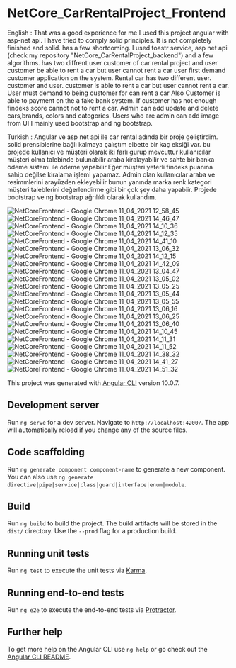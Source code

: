# NetCore_CarRentalProject_Frontend
  
 English :   That was a good experience for me I used this project angular with asp-net api. I have tried to comply solid principles. It is not completely finished and solid. has a few shortcoming. I used toastr service, asp net api (check my repository "NetCore_CarRentalProject_backend") and a few algorithms. has two diffrent user customer of car rental  project and  user customer be  able to rent a car but user cannot rent a car user first demand customer application on the system. Rental car has two different user. customer and user. customer is able to rent a car but user cannot rent a car. User must demand to being customer for can rent a car Also  Customer is able to  payment  on the a fake bank system. If customer has not enough findeks score cannot not to rent a car. Admin can add update and delete cars,brands, colors and categories. Users who are admin can add image from UI I mainly used  bootstrap and ng bootstrap.
 
 
 Turkish :  Angular ve asp net api ile car rental adında bir proje geliştirdim. solid prensiblerine bağlı kalmaya çalıştım elbette bir kaç eksiği var. bu projede kullanıcı ve müşteri olarak iki farlı gurup mevcuttur kullanıcılar müşteri olma talebinde bulunabilir araba kiralayabilir ve sahte bir banka ödeme sistemi ile ödeme yapabilir.Eğer müşteri yeterli findeks puanına sahip değilse kiralama işlemi yapamaz. Admin olan kullanıcılar araba ve resimmlerini arayüzden ekleyebilir bunun yanında marka renk kategori müşteri taleblerini değerlendirme gibi bir çok şey daha yapabiir. Projede bootstrap ve ng bootstrap ağrılıklı olarak kullandım.
 
 
![NetCoreFrontend - Google Chrome 11_04_2021 12_58_45](https://user-images.githubusercontent.com/77804034/114303409-ac571880-9ad6-11eb-8fdb-b76553d5780e.png)
![NetCoreFrontend - Google Chrome 11_04_2021 14_46_47](https://user-images.githubusercontent.com/77804034/114303425-b711ad80-9ad6-11eb-9a9e-02f52c90c496.png)
![NetCoreFrontend - Google Chrome 11_04_2021 14_10_36](https://user-images.githubusercontent.com/77804034/114303433-bed15200-9ad6-11eb-8a6f-aae049b1142c.png)
![NetCoreFrontend - Google Chrome 11_04_2021 14_12_35](https://user-images.githubusercontent.com/77804034/114303438-c98be700-9ad6-11eb-8957-8f3b3c2b6792.png)
![NetCoreFrontend - Google Chrome 11_04_2021 14_41_10](https://user-images.githubusercontent.com/77804034/114303457-e4f6f200-9ad6-11eb-8834-fbacd82c14f0.png)
![NetCoreFrontend - Google Chrome 11_04_2021 13_06_32](https://user-images.githubusercontent.com/77804034/114303464-ee805a00-9ad6-11eb-92b2-a7607846c0a5.png)
![NetCoreFrontend - Google Chrome 11_04_2021 14_12_15](https://user-images.githubusercontent.com/77804034/114303467-f0e2b400-9ad6-11eb-8a65-9a2a26126aab.png)
![NetCoreFrontend - Google Chrome 11_04_2021 14_42_09](https://user-images.githubusercontent.com/77804034/114303468-f2ac7780-9ad6-11eb-8002-dc77989fa328.png)
![NetCoreFrontend - Google Chrome 11_04_2021 13_04_47](https://user-images.githubusercontent.com/77804034/114303479-05bf4780-9ad7-11eb-80bd-8f1a51a32ce5.png)
![NetCoreFrontend - Google Chrome 11_04_2021 13_05_02](https://user-images.githubusercontent.com/77804034/114303483-0952ce80-9ad7-11eb-82fd-82fc11ca4844.png)
![NetCoreFrontend - Google Chrome 11_04_2021 13_05_25](https://user-images.githubusercontent.com/77804034/114303486-0b1c9200-9ad7-11eb-8902-82b2b81e3f2f.png)
![NetCoreFrontend - Google Chrome 11_04_2021 13_05_44](https://user-images.githubusercontent.com/77804034/114303487-0bb52880-9ad7-11eb-8047-43349b9cc8d4.png)
![NetCoreFrontend - Google Chrome 11_04_2021 13_05_55](https://user-images.githubusercontent.com/77804034/114303489-0ce65580-9ad7-11eb-96f7-fbe282060d3e.png)
![NetCoreFrontend - Google Chrome 11_04_2021 13_06_16](https://user-images.githubusercontent.com/77804034/114303492-1079dc80-9ad7-11eb-82c7-c9d8c89e3a1a.png)
![NetCoreFrontend - Google Chrome 11_04_2021 13_06_25](https://user-images.githubusercontent.com/77804034/114303496-11ab0980-9ad7-11eb-8df3-063354d16738.png)
![NetCoreFrontend - Google Chrome 11_04_2021 13_06_40](https://user-images.githubusercontent.com/77804034/114303498-12dc3680-9ad7-11eb-8938-6aeba3f2c292.png)
![NetCoreFrontend - Google Chrome 11_04_2021 14_10_45](https://user-images.githubusercontent.com/77804034/114303499-1374cd00-9ad7-11eb-80cc-576a724be3c7.png)
![NetCoreFrontend - Google Chrome 11_04_2021 14_11_31](https://user-images.githubusercontent.com/77804034/114303506-18d21780-9ad7-11eb-90a4-34c995032568.png)
![NetCoreFrontend - Google Chrome 11_04_2021 14_11_52](https://user-images.githubusercontent.com/77804034/114303507-196aae00-9ad7-11eb-88a5-2144d89a261d.png)
![NetCoreFrontend - Google Chrome 11_04_2021 14_38_32](https://user-images.githubusercontent.com/77804034/114303511-1a9bdb00-9ad7-11eb-8d5a-eb8e960bc91a.png)
![NetCoreFrontend - Google Chrome 11_04_2021 14_41_27](https://user-images.githubusercontent.com/77804034/114303512-1bcd0800-9ad7-11eb-9507-8e901381c8bb.png)
![NetCoreFrontend - Google Chrome 11_04_2021 14_51_32](https://user-images.githubusercontent.com/77804034/114303513-1c659e80-9ad7-11eb-8042-8e4aaec77672.png)




This project was generated with [Angular CLI](https://github.com/angular/angular-cli) version 10.0.7.

## Development server

Run `ng serve` for a dev server. Navigate to `http://localhost:4200/`. The app will automatically reload if you change any of the source files.

## Code scaffolding

Run `ng generate component component-name` to generate a new component. You can also use `ng generate directive|pipe|service|class|guard|interface|enum|module`.

## Build

Run `ng build` to build the project. The build artifacts will be stored in the `dist/` directory. Use the `--prod` flag for a production build.

## Running unit tests

Run `ng test` to execute the unit tests via [Karma](https://karma-runner.github.io).

## Running end-to-end tests

Run `ng e2e` to execute the end-to-end tests via [Protractor](http://www.protractortest.org/).

## Further help

To get more help on the Angular CLI use `ng help` or go check out the [Angular CLI README](https://github.com/angular/angular-cli/blob/master/README.md).
